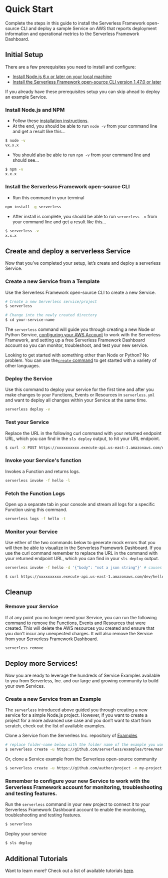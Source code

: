 <!--
title: Serverless Framework - AWS Lambda Guide - Quick Start
menuText: Quick Start
menuOrder: 1
description: Getting started with the Serverless Framework on AWS Lambda
layout: Doc
-->

# Quick Start

Complete the steps in this guide to install the Serverless Framework open-source CLI and deploy a sample Service on AWS that reports deployment information and operational metrics to the Serverless Framework Dashboard.

## Initial Setup

There are a few prerequisites you need to install and configure:

- [Install Node.js 6.x or later on your local machine](#install-nodejs-and-npm)
- [Install the Serverless Framework open-source CLI version 1.47.0 or later](#install-the-serverless-framework-open-source-cli)

If you already have these prerequisites setup you can skip ahead to deploy an example Service.

### Install Node.js and NPM

- Follow these [installation instructions](https://nodejs.org/en/download/).
- At the end, you should be able to run `node -v` from your command line and get a result like this...

```sh
$ node -v
vx.x.x
```

- You should also be able to run `npm -v` from your command line and should see...

```sh
$ npm -v
x.x.x
```

### Install the Serverless Framework open-source CLI

- Run this command in your terminal

```sh
npm install -g serverless
```

- After install is complete, you should be able to run `serverless -v` from your command line and get a result like this...

```sh
$ serverless -v
x.x.x
```

## Create and deploy a serverless Service

Now that you’ve completed your setup, let’s create and deploy a serverless Service.

### Create a new Service from a Template

Use the Serverless Framework open-source CLI to create a new Service.

```sh
# Create a new Serverless service/project
$ serverless

# Change into the newly created directory
$ cd your-service-name
```

The `serverless` command will guide you through creating a new Node or Python Service, [configuring your AWS Account](https://serverless.com/framework/docs/providers/aws/guide/credentials/) to work with the Serverless Framework, and setting up a free Serverless Framework Dashboard account so you can monitor, troubleshoot, and test your new service.

Looking to get started with something other than Node or Python? No problem. You can use the[`create` command](https://serverless.com/framework/docs/providers/aws/cli-reference/create/) to get started with a variety of other languages.

### Deploy the Service

Use this command to deploy your service for the first time and after you make changes to your Functions, Events or Resources in `serverless.yml` and want to deploy all changes within your Service at the same time.

```bash
serverless deploy -v
```

### Test your Service

Replace the URL in the following curl command with your returned endpoint URL, which you can find in the `sls deploy` output, to hit your URL endpoint.

```bash
$ curl -X POST https://xxxxxxxxxx.execute-api.us-east-1.amazonaws.com/dev/hello
```

### Invoke your Service's function

Invokes a Function and returns logs.

```bash
serverless invoke -f hello -l
```

### Fetch the Function Logs

Open up a separate tab in your console and stream all logs for a specific Function using this command.

```bash
serverless logs -f hello -t
```

### Monitor your Service

Use either of the two commands below to generate mock errors that you will then be able to visualize in the Serverless Framework Dashboard. If you use the curl command remember to replace the URL in the command with your returned endpoint URL, which you can find in your `sls deploy` output.

```bash
serverless invoke -f hello -d '{"body": "not a json string"}' # causes a JSON parsing error so error Insights will populate
```

```bash
$ curl https://xxxxxxxxxx.execute-api.us-east-1.amazonaws.com/dev/hello --data-binary 'not a json string' # causes a JSON parsing error so error Insights will populate
```

## Cleanup

### Remove your Service

If at any point you no longer need your Service, you can run the following command to remove the Functions, Events and Resources that were created. This will delete the AWS resources you created and ensure that you don't incur any unexpected charges. It will also remove the Service from your Serverless Framework Dashboard.

```sh
serverless remove
```

## Deploy more Services!

Now you are ready to leverage the hundreds of Service Examples available to you from Serverless, Inc. and our large and growing community to build your own Services.

### Create a new Service from an Example

The `serverless` introduced above guided you through creating a new service for a simple Node.js project. However, if you want to create a project for a more advanced use case and you don’t want to start from scratch, check out the list of available examples.

Clone a Service from the Serverless Inc. repository of [Examples](https://serverless.com/examples/)

```sh
# replace folder-name below with the folder name of the example you want to use
$ serverless create -u https://github.com/serverless/examples/tree/master/folder-name -n my-project
```

Or, clone a Service example from the Serverless open-source community

```sh
$ serverless create -u https://github.com/author/project -n my-project
```

### Remember to configure your new Service to work with the Serverless Framework account for monitoring, troubleshooting and testing features.

Run the `serverless` command in your new project to connect it to your Serverless Framework Dashboard account to enable the monitoring, troubleshooting and testing features.

```sh
$ serverless
```

Deploy your service

```sh
$ sls deploy
```

## Additional Tutorials

Want to learn more? Check out a list of available tutorials [here](https://serverless.com/courses/).
